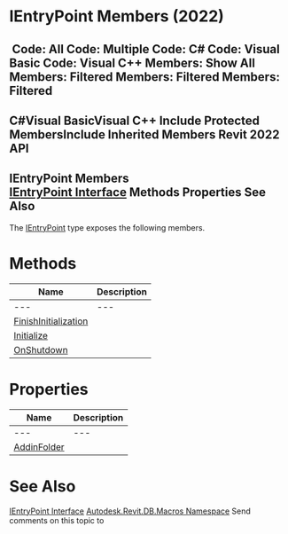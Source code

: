 # IEntryPoint Members (2022)

﻿
 Code: All Code: Multiple Code: C# Code: Visual Basic Code: Visual C++  Members: Show All Members: Filtered Members: Filtered Members: Filtered   
---  
C#Visual BasicVisual C++
Include Protected MembersInclude Inherited Members
Revit 2022 API  
---  
IEntryPoint Members  
[IEntryPoint Interface](b12791d1-81ab-b326-2bc7-da785d78e1fc.md "IEntryPoint Interface") Methods Properties See Also  
---  
The [IEntryPoint](b12791d1-81ab-b326-2bc7-da785d78e1fc.md "IEntryPoint Interface") type exposes the following members.
# Methods
| Name | Description |
| --- | --- |
| --- | --- | --- |
| [FinishInitialization](f4a8f6ee-0751-546e-5a87-302b9d1ac636.md "FinishInitialization Method") |
| [Initialize](7619b903-34aa-32d1-38d9-f7e826828a5f.md "Initialize Method") |
| [OnShutdown](ffa4f8e1-f9a6-09d1-2b9d-1e98dada4440.md "OnShutdown Method") |

# Properties
| Name | Description |
| --- | --- |
| --- | --- | --- |
| [AddinFolder](15974d8d-fda8-5837-09e1-b77f44859d50.md "AddinFolder Property") |

# See Also
[IEntryPoint Interface](b12791d1-81ab-b326-2bc7-da785d78e1fc.md "IEntryPoint Interface")
[Autodesk.Revit.DB.Macros Namespace](8b8f9876-f4c2-abff-fc5b-79e337d84e01.md "Autodesk.Revit.DB.Macros Namespace")
Send comments on this topic to 